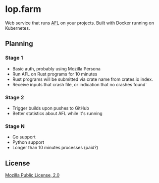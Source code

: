 # lop.farm

Web service that runs [AFL](http://lcamtuf.coredump.cx/afl/) on your projects. Built with Docker running on Kubernetes.

## Planning

### Stage 1

* Basic auth, probably using Mozilla Persona
* Run AFL on Rust programs for 10 minutes
* Rust programs will be submitted via crate name from crates.io index.
* Receive inputs that crash file, or indication that no crashes found`

### Stage 2

* Trigger builds upon pushes to GitHub
* Better statistics about AFL while it's running

### Stage N

* Go support
* Python support
* Longer than 10 minutes processes (paid?)

## License

[Mozilla Public License, 2.0](https://mozilla.org/MPL/2.0/)
